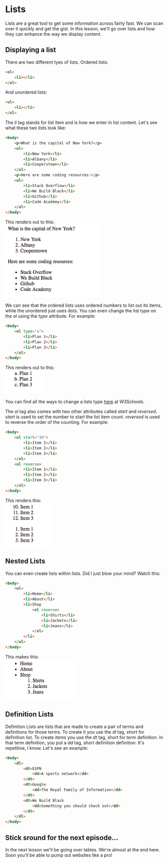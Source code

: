 # Lists
Lists are a great tool to get some information across fairly fast. We can scan over it quickly and get the gist. In this lesson, we'll go over lists and how they can enhance the way we display content.

## Displaying a list
There are two different tyes of lists. Ordered lists:
```html
<ol>
    <li></li>
</ol>
```
And unordered lists:
```html
<ul>
    <li></li>
</ul>
```
The *li* tag stands for list item and is how we enter in list content. Let's see what these two lists look like:
```html
<body>
    <p>What is the capital of New York?</p>
    <ol>
        <li>New York</li>
        <li>Albany</li>
        <li>Cooperstown</li>
    </ol>
    <p>Here are some coding resources:</p>
    <ul>
        <li>Stack Overflow</li>
        <li>We Build Black</li>
        <li>Github</li>
        <li>Code Academy</li>
    </ul>
</body>
```
This renders out to this:  
![lists](./images/lists.png)  

We can see that the ordered lists uses ordered numbers to list out its items, while the unordered just uses dots. You can even change the list type on the *ol* using the *type* attribute. For example:
```html
<body>
    <ol type="a">
        <li>Plan 1</li>
        <li>Plan 2</li>
        <li>Plan 3</li>
    </ol>
</body>
```
This renders out to this:  
![list-type](./images/list-type.png)  

You can find all the ways to change a lists type [here](https://www.w3schools.com/html/html_lists.asp) at W3Schools.  

The *ol* tag also comes with two other attributes called *start* and *reversed*. *start* is used to set the number to start the list item count. *reversed* is used to reverse the order of the counting. For example:
```html
<body>
    <ol start="10">
        <li>Item 1</li>
        <li>Item 2</li>
        <li>Item 3</li>
    </ol>
    <ol reverse>
        <li>Item 1</li>
        <li>Item 2</li>
        <li>Item 3</li>
    </ol>
</body>
```
This renders this:  
![list-attr](./images/list-attr.png)  

## Nested Lists
You can even create lists within lists. Did I just blow your mind? Watch this:
```html
<body>
    <ul>
        <li>Home</li>
        <li>About</li>
        <li>Shop
            <ol reverse>
                <li>Shirts</li>
                <li>Jackets</li>
                <li>Jeans</li>
            </ol>
        </li>
    </ul>
</body>
```
This makes this:  
![nested-lists](./images/nested-lists.png)

## Definition Lists
Definition Lists are lists that are made to create a pair of terms and definitions for those terms. To create it you use the *dl* tag, short for definition list. To create items you use the *dt* tag, short for term definition. In that term definition, you put a *dd* tag, short definition definition. It's repetitive, I know. Let's see an example:  
```html
<body>
    <dl>
        <dt>ESPN
            <dd>A sports network</dd>
        </dt>
        <dt>Google
            <dd>The Royal Family of Information</dd>
        </dt>
        <dt>We Build Black
            <dd>Something you should check out</dd>
        </dt>
    </dl>
</body>
```

## Stick sround for the next episode...
In the next lesson we'll be going over tables. We're almost at the end here. Soon you'll be able to pump out websites like a pro!
